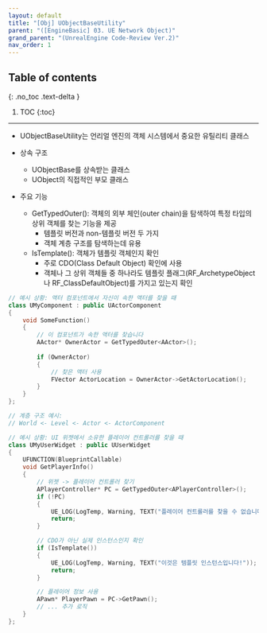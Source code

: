 ```yaml
---
layout: default
title: "[Obj] UObjectBaseUtility"
parent: "([EngineBasic] 03. UE Network Object)"
grand_parent: "(UnrealEngine Code-Review Ver.2)"
nav_order: 1
---
```


## Table of contents
{: .no_toc .text-delta }

1. TOC
{:toc}

---

* UObjectBaseUtility는 언리얼 엔진의 객체 시스템에서 중요한 유틸리티 클래스

* 상속 구조
    * UObjectBase를 상속받는 클래스
    * UObject의 직접적인 부모 클래스

* 주요 기능
    * GetTypedOuter(): 객체의 외부 체인(outer chain)을 탐색하여 특정 타입의 상위 객체를 찾는 기능을 제공
        * 템플릿 버전과 non-템플릿 버전 두 가지
        * 객체 계층 구조를 탐색하는데 유용
    * IsTemplate(): 객체가 템플릿 객체인지 확인
        * 주로 CDO(Class Default Object) 확인에 사용
        * 객체나 그 상위 객체들 중 하나라도 템플릿 플래그(RF_ArchetypeObject나 RF_ClassDefaultObject)를 가지고 있는지 확인

```cpp
// 예시 상황: 액터 컴포넌트에서 자신이 속한 액터를 찾을 때
class UMyComponent : public UActorComponent
{
    void SomeFunction()
    {
        // 이 컴포넌트가 속한 액터를 찾습니다
        AActor* OwnerActor = GetTypedOuter<AActor>();
        
        if (OwnerActor)
        {
            // 찾은 액터 사용
            FVector ActorLocation = OwnerActor->GetActorLocation();
        }
    }
};

// 계층 구조 예시:
// World <- Level <- Actor <- ActorComponent
```

```cpp
// 예시 상황: UI 위젯에서 소유한 플레이어 컨트롤러를 찾을 때
class UMyUserWidget : public UUserWidget
{
    UFUNCTION(BlueprintCallable)
    void GetPlayerInfo()
    {
        // 위젯 -> 플레이어 컨트롤러 찾기
        APlayerController* PC = GetTypedOuter<APlayerController>();
        if (!PC)
        {
            UE_LOG(LogTemp, Warning, TEXT("플레이어 컨트롤러를 찾을 수 없습니다!"));
            return;
        }

        // CDO가 아닌 실제 인스턴스인지 확인
        if (IsTemplate())
        {
            UE_LOG(LogTemp, Warning, TEXT("이것은 템플릿 인스턴스입니다!"));
            return;
        }

        // 플레이어 정보 사용
        APawn* PlayerPawn = PC->GetPawn();
        // ... 추가 로직
    }
};
```